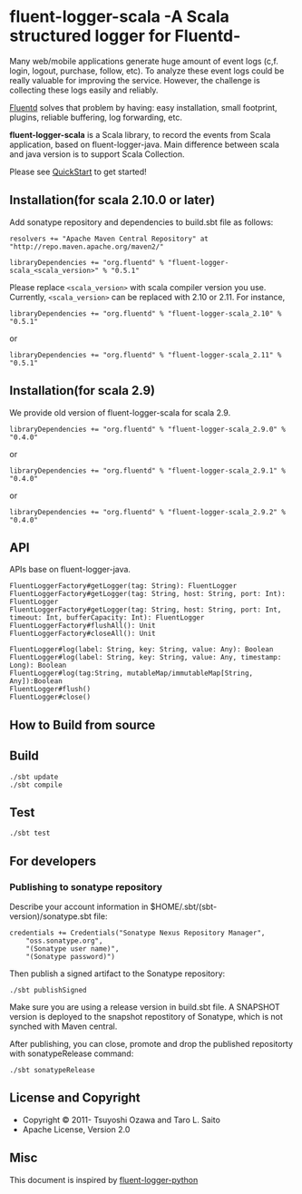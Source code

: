 # fluent-logger-scala -A Scala structured logger for Fluentd-

Many web/mobile applications generate huge amount of event logs (c,f. login, logout, purchase, follow, etc). To analyze these event logs could be really valuable for improving the service. However, the challenge is collecting these logs easily and reliably.


[Fluentd](http://github.com/fluent/fluentd) solves that problem by having: easy installation, small footprint, plugins, reliable buffering, log forwarding, etc.

**fluent-logger-scala** is a Scala library, to record the events from Scala application,  based on fluent-logger-java.
Main difference between scala and java version is to support Scala Collection.

Please see [QuickStart](https://github.com/oza/fluent-logger-scala/wiki/QuickStart) to get started!

## Installation(for scala 2.10.0 or later)

Add sonatype repository and dependencies to build.sbt file as follows:

    resolvers += "Apache Maven Central Repository" at "http://repo.maven.apache.org/maven2/"
    
    libraryDependencies += "org.fluentd" % "fluent-logger-scala_<scala_version>" % "0.5.1"
    

Please replace ```<scala_version>``` with scala compiler version you use.
Currently, ```<scala_version>``` can be replaced with 2.10 or 2.11.
For instance,

    libraryDependencies += "org.fluentd" % "fluent-logger-scala_2.10" % "0.5.1"

or

    libraryDependencies += "org.fluentd" % "fluent-logger-scala_2.11" % "0.5.1"

## Installation(for scala 2.9)

We provide old version of fluent-logger-scala for scala 2.9.


    libraryDependencies += "org.fluentd" % "fluent-logger-scala_2.9.0" % "0.4.0"

or

    libraryDependencies += "org.fluentd" % "fluent-logger-scala_2.9.1" % "0.4.0"

or

    libraryDependencies += "org.fluentd" % "fluent-logger-scala_2.9.2" % "0.4.0"



## API

APIs base on fluent-logger-java.

    FluentLoggerFactory#getLogger(tag: String): FluentLogger
    FluentLoggerFactory#getLogger(tag: String, host: String, port: Int): FluentLogger
    FluentLoggerFactory#getLogger(tag: String, host: String, port: Int, timeout: Int, bufferCapacity: Int): FluentLogger
    FluentLoggerFactory#flushAll(): Unit
    FluentLoggerFactory#closeAll(): Unit

    FluentLogger#log(label: String, key: String, value: Any): Boolean
    FluentLogger#log(label: String, key: String, value: Any, timestamp: Long): Boolean
    FluentLogger#log(tag:String, mutableMap/immutableMap[String, Any]):Boolean
    FluentLogger#flush()
    FluentLogger#close()

## How to Build from source


## Build

    ./sbt update
    ./sbt compile

## Test

    ./sbt test

## For developers

### Publishing to sonatype repository

Describe your account information in $HOME/.sbt/(sbt-version)/sonatype.sbt file:

    credentials += Credentials("Sonatype Nexus Repository Manager",
        "oss.sonatype.org",
        "(Sonatype user name)",
        "(Sonatype password)")

Then publish a signed artifact to the Sonatype repository:

    ./sbt publishSigned

Make sure you are using a release version in build.sbt file. A SNAPSHOT version is deployed to the snapshot repostitory of Sonatype, which is not synched with Maven central. 

After publishing, you can close, promote and drop the published repositorty with sonatypeRelease command:

    ./sbt sonatypeRelease


## License and Copyright

* Copyright © 2011- Tsuyoshi Ozawa and Taro L. Saito
* Apache License, Version 2.0

## Misc

This document is inspired by [fluent-logger-python](https://github.com/fluent/fluent-logger-python)
